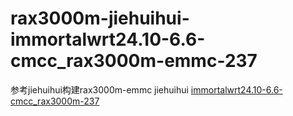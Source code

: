 # rax3000m-jiehuihui-immortalwrt24.10-6.6-cmcc_rax3000m-emmc-237
参考jiehuihui构建rax3000m-emmc
jiehuihui [immortalwrt24.10-6.6-cmcc_rax3000m-237](https://github.com/jiehuihui/immortalwrt24.10-6.6-cmcc_rax3000m-237)
